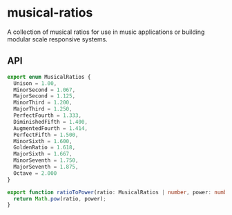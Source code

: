 # musical-ratios

A collection of musical ratios for use in music applications or building modular scale responsive systems.

## API

```ts
export enum MusicalRatios {
  Unison = 1.00,
  MinorSecond = 1.067,
  MajorSecond = 1.125,
  MinorThird = 1.200,
  MajorThird = 1.250,
  PerfectFourth = 1.333,
  DiminishedFifth = 1.400,
  AugmentedFourth = 1.414,
  PerfectFifth = 1.500,
  MinorSixth = 1.600,
  GoldenRatio = 1.618,
  MajorSixth = 1.667,
  MinorSeventh = 1.750,
  MajorSeventh = 1.875,
  Octave = 2.000
}
```

```ts
export function ratioToPower(ratio: MusicalRatios | number, power: number) {
  return Math.pow(ratio, power);
}
```
